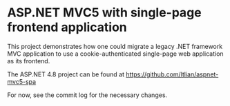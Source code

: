 # ASP.NET MVC5 with single-page frontend application

This project demonstrates how one could migrate a legacy .NET framework MVC application to use a cookie-authenticated single-page web application as its frontend.

The ASP.NET 4.8 project can be found at <https://github.com/ltlian/aspnet-mvc5-spa>

For now, see the commit log for the necessary changes.
